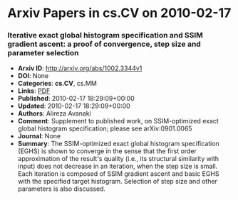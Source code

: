 # Arxiv Papers in cs.CV on 2010-02-17
### Iterative exact global histogram specification and SSIM gradient ascent: a proof of convergence, step size and parameter selection
- **Arxiv ID**: http://arxiv.org/abs/1002.3344v1
- **DOI**: None
- **Categories**: **cs.CV**, cs.MM
- **Links**: [PDF](http://arxiv.org/pdf/1002.3344v1)
- **Published**: 2010-02-17 18:29:09+00:00
- **Updated**: 2010-02-17 18:29:09+00:00
- **Authors**: Alireza Avanaki
- **Comment**: Supplement to published work, on SSIM-optimized exact global
  histogram specification; please see arXiv:0901.0065
- **Journal**: None
- **Summary**: The SSIM-optimized exact global histogram specification (EGHS) is shown to converge in the sense that the first order approximation of the result's quality (i.e., its structural similarity with input) does not decrease in an iteration, when the step size is small. Each iteration is composed of SSIM gradient ascent and basic EGHS with the specified target histogram. Selection of step size and other parameters is also discussed.



